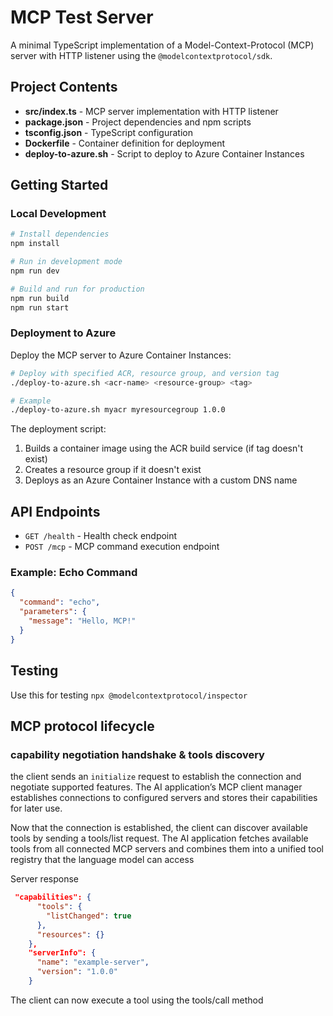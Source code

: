 # MCP Test Server

A minimal TypeScript implementation of a Model-Context-Protocol (MCP) server with HTTP listener using the `@modelcontextprotocol/sdk`.

## Project Contents

- **src/index.ts** - MCP server implementation with HTTP listener
- **package.json** - Project dependencies and npm scripts
- **tsconfig.json** - TypeScript configuration
- **Dockerfile** - Container definition for deployment
- **deploy-to-azure.sh** - Script to deploy to Azure Container Instances

## Getting Started

### Local Development

```bash
# Install dependencies
npm install

# Run in development mode
npm run dev

# Build and run for production
npm run build
npm run start
```

### Deployment to Azure

Deploy the MCP server to Azure Container Instances:

```bash
# Deploy with specified ACR, resource group, and version tag
./deploy-to-azure.sh <acr-name> <resource-group> <tag>

# Example
./deploy-to-azure.sh myacr myresourcegroup 1.0.0
```

The deployment script:
1. Builds a container image using the ACR build service (if tag doesn't exist)
2. Creates a resource group if it doesn't exist
3. Deploys as an Azure Container Instance with a custom DNS name

## API Endpoints

- `GET /health` - Health check endpoint
- `POST /mcp` - MCP command execution endpoint

### Example: Echo Command

```json
{
  "command": "echo",
  "parameters": {
    "message": "Hello, MCP!"
  }
}
```

## Testing

Use this for testing `npx @modelcontextprotocol/inspector `


## MCP protocol lifecycle

### capability negotiation handshake & tools discovery

the client sends an `initialize` request to establish the connection and negotiate supported features.  The AI application’s MCP client manager establishes connections to configured servers and stores their capabilities for later use.

Now that the connection is established, the client can discover available tools by sending a tools/list request.  The AI application fetches available tools from all connected MCP servers and combines them into a unified tool registry that the language model can access

Server response

```json
 "capabilities": {
      "tools": {
        "listChanged": true
      },
      "resources": {}
    },
    "serverInfo": {
      "name": "example-server",
      "version": "1.0.0"
    }
```

The client can now execute a tool using the tools/call method